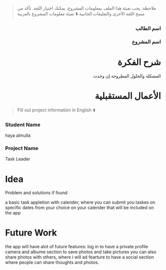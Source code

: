 > ملاحظة: يجب تعبئة هذا الملف بمعلومات المشروع، يمكنك اختيار اللغة. تأكد من مسح اللغة الأخرى والتعليقات الجانبية
> ⬇️ تعبئة معلومات المشروع بالعربية  
<div dir="rtl">

### اسم الطالب


### اسم المشروع


# شرح الفكرة
المشكلة والحلول المطروحة إن وجدت


# الأعمال المستقبلية


</div>

> Fill out project information in English ⬇️
### Student Name
haya almulla

### Project Name
Task Leader 

# Idea
Problem and solutions if found 

a basic task appletion with calender, where you can submit you taskes on specific dates from your choice on your calender that will be included on the app


# Future Work 

the app will have alot of future features:
log in to have a private profile 
camera and albume section to save photos and take pictures 
you can also share photos with others, where i will ad fearture to have a social section where people can share thoughts and photos.


